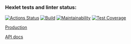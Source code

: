 ### Hexlet tests and linter status:
[![Actions Status](https://github.com/DireElf/java-project-73/workflows/hexlet-check/badge.svg)](https://github.com/DireElf/java-project-73/actions)
[![Build](https://github.com/DireElf/java-project-73/actions/workflows/build.yml/badge.svg)](https://github.com/DireElf/java-project-73/actions/workflows/build.yml)
[![Maintainability](https://api.codeclimate.com/v1/badges/d766a928abb1889d3c9a/maintainability)](https://codeclimate.com/github/DireElf/java-project-73/maintainability)
[![Test Coverage](https://api.codeclimate.com/v1/badges/d766a928abb1889d3c9a/test_coverage)](https://codeclimate.com/github/DireElf/java-project-73/test_coverage)

[Production](https://java-project-73-production-3677.up.railway.app/)

[API docs](https://java-project-73-production-3677.up.railway.app/swagger-ui.html)
